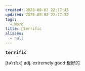 ```yaml
---
created: 2023-08-02 22:17:45
updated: 2023-08-02 22:17:52
tags:
  - Word
title: 📖terrific
aliases:
  - null
---
```


<pre><strong>terrific</strong></pre>
[tə'rɪfɪk]
adj. extremely good 极好的

